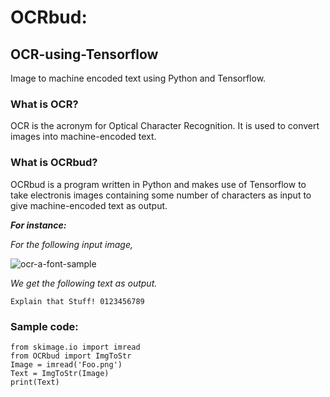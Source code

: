 # OCRbud:
## OCR-using-Tensorflow
Image to machine encoded text using Python and Tensorflow.

### What is OCR?
OCR is the acronym for Optical Character Recognition. It is used to convert images into machine-encoded text.

### What is OCRbud?
OCRbud is a program written in Python and makes use of Tensorflow to take electronis images containing some number of characters as input to give machine-encoded text as output.

___For instance:___

_For the following input image,_ 

   ![ocr-a-font-sample](https://user-images.githubusercontent.com/32997409/36937790-aac4c786-1f3e-11e8-8460-156e7d4615b7.png)

_We get the following text as output._

    Explain that Stuff! 0123456789

### Sample code:

    from skimage.io import imread
    from OCRbud import ImgToStr
    Image = imread('Foo.png')
    Text = ImgToStr(Image)
    print(Text)

